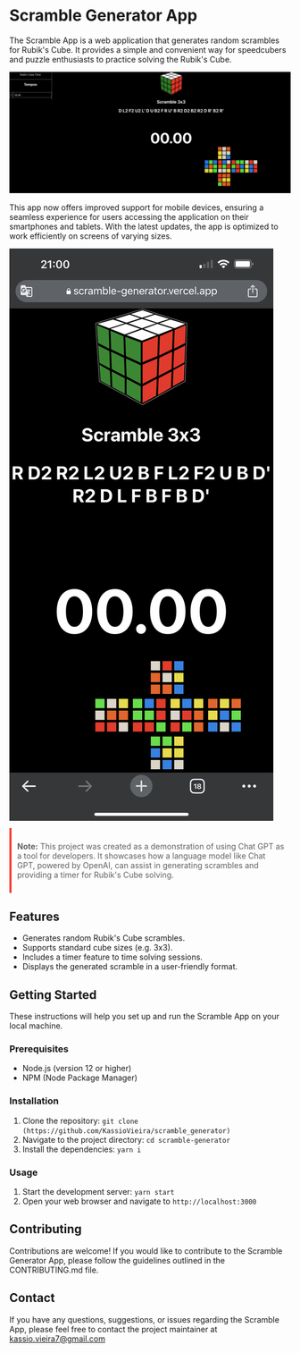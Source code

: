 # Scramble Generator App

The Scramble App is a web application that generates random scrambles for Rubik's Cube. It provides a simple and convenient way for speedcubers and puzzle enthusiasts to practice solving the Rubik's Cube.

![App Screenshot](docs/img1.png)

This app now offers improved support for mobile devices, ensuring a seamless experience for users accessing the application on their smartphones and tablets. With the latest updates, the app is optimized to work efficiently on screens of varying sizes.

<img src="docs/mobile.jpeg">

<blockquote style="
  border-left: 4px solid #f44336;
  padding: 10px;
  margin: 10px 0;
">
  <p><strong>Note:</strong> This project was created as a demonstration of using Chat GPT as a tool for developers. It showcases how a language model like Chat GPT, powered by OpenAI, can assist in generating scrambles and providing a timer for Rubik's Cube solving.</p>
</blockquote>

## Features

- Generates random Rubik's Cube scrambles.
- Supports standard cube sizes (e.g. 3x3).
- Includes a timer feature to time solving sessions.
- Displays the generated scramble in a user-friendly format.

## Getting Started

These instructions will help you set up and run the Scramble App on your local machine.

### Prerequisites

- Node.js (version 12 or higher)
- NPM (Node Package Manager)

### Installation

1. Clone the repository: `git clone (https://github.com/KassioVieira/scramble_generator)`
2. Navigate to the project directory: `cd scramble-generator`
3. Install the dependencies: `yarn i`

### Usage

1. Start the development server: `yarn start`
2. Open your web browser and navigate to `http://localhost:3000`

## Contributing

Contributions are welcome! If you would like to contribute to the Scramble Generator App, please follow the guidelines outlined in the CONTRIBUTING.md file.

## Contact

If you have any questions, suggestions, or issues regarding the Scramble App, please feel free to contact the project maintainer at kassio.vieira7@gmail.com

